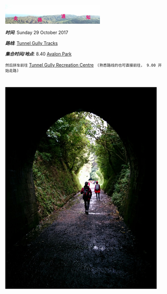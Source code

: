 ![skyline](_images/skyline2.png)

***时间***: Sunday 29 October 2017

***路线***: [Tunnel Gully Tracks](http://www.gw.govt.nz/Tunnel-Gully/)

***集合时间/地点***: 8.40 [Avalon Park](https://www.google.co.nz/maps/place/41%C2%B011'40.6%22S+174%C2%B055'57.2%22E/@-41.1946111,174.9303669,17z/data=!3m1!4b1!4m5!3m4!1s0x0:0x0!8m2!3d-41.1946111!4d174.9325556)
<br/><br/>
`然后拼车前往` [Tunnel Gully Recreation Centre](https://www.google.co.nz/maps/place/41%C2%B006'22.3%22S+175%C2%B009'11.9%22E/@-41.1059167,175.1530395,18.35z/data=!4m6!3m5!1s0x0:0x0!7e2!8m2!3d-41.1062022!4d175.1533039) ` (熟悉路线的也可直接前往， 9.00 开始走路)` 


<br/>


![33687011133_d923cba1d6_z](_images/33687011133_d923cba1d6_z.jpg)
